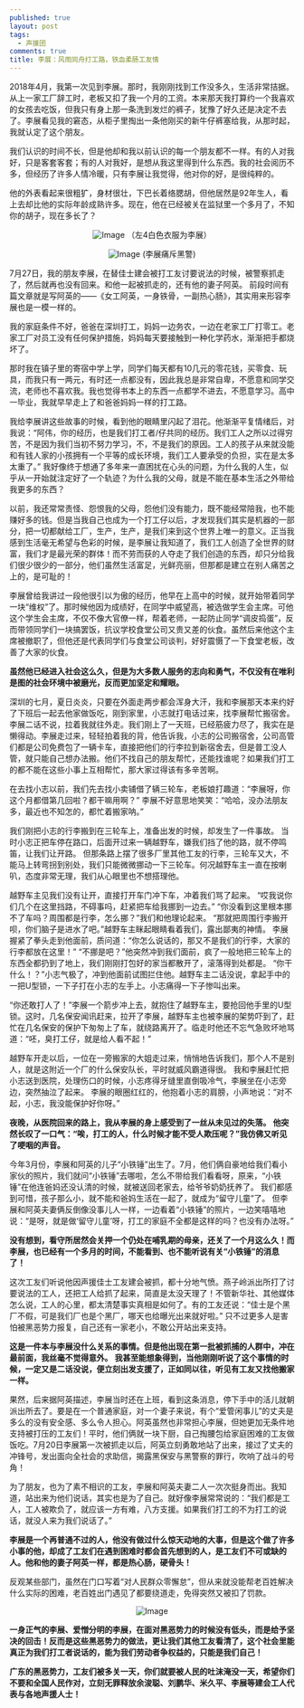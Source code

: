 ```yaml
---
published: true
layout: post
tags:
  - 声援团
comments: true
title: 李展：风雨同舟打工路，铁血柔肠工友情
---
```


2018年4月，我第一次见到李展。那时，我刚刚找到工作没多久，生活非常拮据。从上一家工厂辞工时，老板又扣了我一个月的工资。本来那天我打算约一个我喜欢的女孩去吃饭，但我只有身上那一条洗到发烂的裤子，犹豫了好久还是决定不去了。李展看见我的窘态，从柜子里掏出一条他刚买的新牛仔裤塞给我，从那时起，我就认定了这个朋友。

我们认识的时间不长，但是他却和我以前认识的每一个朋友都不一样。有的人对我好，只是客套客套；有的人对我好，是想从我这里得到什么东西。我的社会阅历不多，但经历了许多人情冷暖，只有李展让我觉得，他对你的好，是很纯粹的。

他的外表看起来很粗犷，身材很壮，下巴长着络腮胡，但他居然是92年生人，看上去却比他的实际年龄成熟许多。现在，他在已经被关在监狱里一个多月了，不知你的胡子，现在多长了？

<p align="center">
    <img src="https://photo.ishield.cn/pic/5b8a88b09dc6d6061139f61f" alt="Image" />
    （左4白色衣服为李展）
</p>

<p align="center">
    <img src="https://photo.ishield.cn/pic/5b8a88b99dc6d6061139f621" alt="Image" />
    (李展痛斥黑警)
</p>

7月27日，我的朋友李展，在替佳士建会被打工友讨要说法的时候，被警察抓走了，然后就再也没有回来。和他一起被抓走的，还有他的妻子阿英。
前段时间有篇文章就是写阿英的——《女工阿英，一身铁骨，一副热心肠》，其实用来形容李展也是一模一样的。

我的家庭条件不好，爸爸在深圳打工，妈妈一边务农，一边在老家工厂打零工。老家工厂对员工没有任何保护措施，妈妈每天要接触到一种化学药水，渐渐把手都烧坏了。

那时我在镇子里的寄宿中学上学，同学们每天都有10几元的零花钱，买零食、玩具，而我只有一两元，有时还一点都没有，因此我总是非常自卑，不愿意和同学交流，老师也不喜欢我。我也觉得书本上的东西一点都学不进去，不愿意学习。高中一毕业，我就早早走上了和爸爸妈妈一样的打工路。

我给李展讲这些故事的时候，看到他的眼睛里闪起了泪花。他渐渐平复情绪后，对我说：“阿伟，你的经历，也是我们打工者/仔共同的经历。我们工人之所以过得穷苦，不是因为我们当初不努力学习，不，不是我们的原因。工人的孩子从来就没能和有钱人家的小孩拥有一个平等的成长环境，我们工人要承受的负担，实在是太多太重了。”
我好像终于想通了多年来一直困扰在心头的问题，为什么我的人生，似乎从一开始就注定好了一个轨迹？为什么我的父母，就是不能在基本生活之外带给我更多的东西？

以前，我还常常责怪、怨恨我的父母，怨他们没有能力，既不能经常陪我，也不能赚好多的钱。但是当我自己也成为一个打工仔以后，才发现我们其实是机器的一部分，把一切都献给工厂，生产，生产，是我们来到这个世界上唯一的意义。正当我感到生活毫无希望与色彩的时候，是李展让我知道了，我们工人创造了全世界的财富，我们才是最光荣的群体！而不劳而获的人夺走了我们创造的东西，却只分给我们很少很少的一部分，他们虽然生活富足，光鲜亮丽，但那都是建立在别人痛苦之上的，是可耻的！

李展曾给我讲过一段他很引以为傲的经历，他早在上高中的时候，就开始带着同学一块“维权”了。那时候他因为成绩好，在同学中威望高，被选做学生会主席。可他这个学生会主席，不仅不像大官僚一样，帮着老师，一起防止同学“调皮捣蛋”，反而带领同学们一块搞罢饭，抗议学校食堂公司又贵又差的伙食。虽然后来他这个主席被撤职了，但他还是代表同学们与食堂公司谈判，好好震慑了一下食堂老板，改善了大家的伙食。

**虽然他已经进入社会这么久，但是为大多数人服务的志向和勇气，不仅没有在唯利是图的社会环境中被磨光，反而更加坚定和耀眼。**

深圳的七月，夏日炎炎，只要在外面走两步都会浑身大汗，我和李展那天本来约好了下班后一起去他家做饭吃，刚到家里，小志就打电话过来，找李展帮忙搬宿舍。李展二话不说，拉着我就往外走。我们刚上了一天班，已经筋疲力尽了，我实在是懒得动。李展走过来，轻轻拍着我的背，他告诉我，小志的公司搬宿舍，公司高管们都是公司免费包了一辆卡车，直接把他们的行李拉到新宿舍去，但是普工没人管，就只能自己想办法搬。他们不找自己的朋友帮忙，还能找谁呢？如果我们打工的都不能在这些小事上互相帮忙，那大家过得该有多辛苦啊。

在去找小志以前，我们先去找小卖铺借了辆三轮车，老板娘打趣道：“李展呀，你这个月都借第几回啦？都干嘛用啊？”
李展不好意思地笑笑：“哈哈，没办法朋友多，最近也不知怎的，都忙着搬家呐。”

我们刚把小志的行李搬到在三轮车上，准备出发的时候，却发生了一件事故。
当时小志正把车停在路口，后面开过来一辆越野车，嫌我们挡了他的路，就不停鸣笛，让我们让开路。
但那条路上摆了很多厂里其他工友的行李，三轮车又大，不能马上转弯拐到别处，我们只能微微挪动一下三轮车。何况越野车主一直在按喇叭，态度非常无理，我们从心眼里也不想搭理他。

越野车主见我们没有让开，直接打开车门冲下车，冲着我们骂了起来。
“哎我说你们几个在这里挡路，不碍事吗，赶紧把车给我挪到一边去。”
“你没看到这里根本挪不了车吗？周围都是行李，怎么挪？”我们和他理论起来。
“那就把周围行李搬开呗，你们脑子是进水了吧。”越野车主眯起眼睛看着我们，露出鄙夷的神情。
李展握紧了拳头走到他面前，质问道：“你怎么说话的，那又不是我们的行李，大家的行李都放在这里！”
“不挪是吧？”他突然冲到我们面前，疯了一般地把三轮车上的东西全都扔到了地上，我们刚刚打包好的家当都散开了，滚落得到处都是。
“你干什么！？”小志气极了，冲到他面前试图拦住他。越野车主二话没说，拿起手中的一把U型锁，一下子打在小志的左手上。小志痛得一下子惨叫出来。

“你还敢打人了！”李展一个箭步冲上去，就抱住了越野车主，要抢回他手里的U型锁。这时，几名保安闻讯赶来，拉开了李展，越野车主也被李展的架势吓到了，赶忙在几名保安的保护下匆匆上了车，就绕路离开了。临走时他还不忘气急败坏地骂道：“呸，臭打工仔，就是给人看不起！”

越野车开走以后，一位在一旁搬家的大姐走过来，悄悄地告诉我们，那个人不是别人，就是这附近一个厂的什么保安队长，平时就威风霸道得很。
我和李展赶忙把小志送到医院，处理伤口的时候，小志疼得牙缝里直倒吸冷气，李展坐在小志旁边，突然抽泣了起来。
李展的眼圈红红的，他抱着小志的肩膀，小声地说：“对不起，小志，我没能保护好你呀。”

**夜晚，从医院回来的路上，我从李展的身上感受到了一丝从未见过的失落。**
**他突然长叹了一口气：“唉，打工的人，什么时候才能不受人欺压呢？”我仿佛又听见了哽咽的声音。**

今年3月份，李展和阿英的儿子“小铁锤”出生了。7月，他们俩自豪地给我们看小家伙的照片，我们就问“小铁锤”去哪啦，怎么不带给我们看看呀，原来，“小铁锤”在他连爸妈还没认清的时候，就被送回老家去，给爷爷奶奶抚养了。
我们都感到可惜，孩子那么小，就不能和爸妈生活在一起了，就成为“留守儿童”了。
但李展和阿英夫妻俩反倒像没事儿人一样，一边看着“小铁锤”的照片，一边笑嘻嘻地说：“是呀，就是做‘留守儿童’呀，打工的家庭不全都是这样的吗？也没有办法呀。”

**没有想到，看守所居然会关押一个仍处在哺乳期的母亲，还关了一个月这么久！而李展，也已经有一个多月的时间，不能看到、也不能听说有关“小铁锤”的消息了！**

这次工友们听说他因声援佳士工友建会被抓，都十分地气愤。燕子岭派出所打了讨要说法的工人，还把工人给抓了起来，简直是太没天理了！不管新华社、其他媒体怎么说，工人的心里，都太清楚事实真相是如何了。有的工友还说：“佳士是个黑厂不假，可是我们厂也是个黑厂，哪天也给曝光出来就好啦。”
只不过更多人是害怕被黑恶势力报复，自己还有一家老小，不敢公开站出来支持。

**这是一件本与李展没什么关系的事情。但是他出现在第一批被抓捕的人群中，冲在最前面，我丝毫不觉得意外。**
**我甚至能想象得到，当他刚刚听说了这个事情的时候，一定又是二话没说，便立刻出发支援了，正如同以往，听见有工友又找他搬家一样。**

果然，后来据阿英描述，李展当时还在上班，看到这条消息，停下手中的活儿就朝派出所去了。要是在一个普通家庭，对一个妻子来说，有个“爱管闲事儿”的丈夫是多么的没有安全感、多么令人担心。阿英虽然也非常担心李展，但她更加无条件地支持被打压的工友们！平时，他们俩就一块下厨，自己掏腰包给家庭困难的工友做饭吃。7月20日李展第一次被抓走以后，阿英立刻勇敢地站了出来，接过了丈夫的冲锋号，发出面向全社会的求助信，揭露黑保安与黑警察的罪行，吹响了战斗的号角！

为了朋友，也为了素不相识的工友，李展和阿英夫妻二人一次次挺身而出。我知道，站出来为他们说话，其实也是为了自己。就好像李展常常说的：“我们都是工人，工人被欺负了，就应该一方有难，八方支援。如果我们打工的不为打工的说话，就没人来为我们说话了。”

**李展是一个再普通不过的人，他没有做过什么惊天动地的大事，但是这个做了许多小事的他，却成了工友们在遇到困难时都会首先想到的人，是工友们不可或缺的人。他和他的妻子阿英一样，都是热心肠，硬骨头！**

反观某些部门，虽然在门口写着“对人民群众零懈怠”，但从来就没能帮老百姓解决什么实际的困难，老百姓出门遇见了都要绕道走，免得突然又被扣了罚款。

<p align="center">
    <img src="https://photo.ishield.cn/pic/5b8a88eb9dc6d6061139f622" alt="Image" />
</p>


**一身正气的李展、爱憎分明的李展，在面对黑恶势力的时候没有低头，而是给予坚决的回击！反而是这些黑恶势力的做法，更让我们其他工友看清了，这个社会里能真正为我们打工者说话的，能为我们劳动者争权益的，只能是我们自己！**

**广东的黑恶势力，工友们被多关一天，你们就要被人民的吐沫淹没一天，希望你们不要和全国人民作对，立刻无罪释放余浚聪、刘鹏华、米久平、李展等建会工人代表与各地声援人士！**
